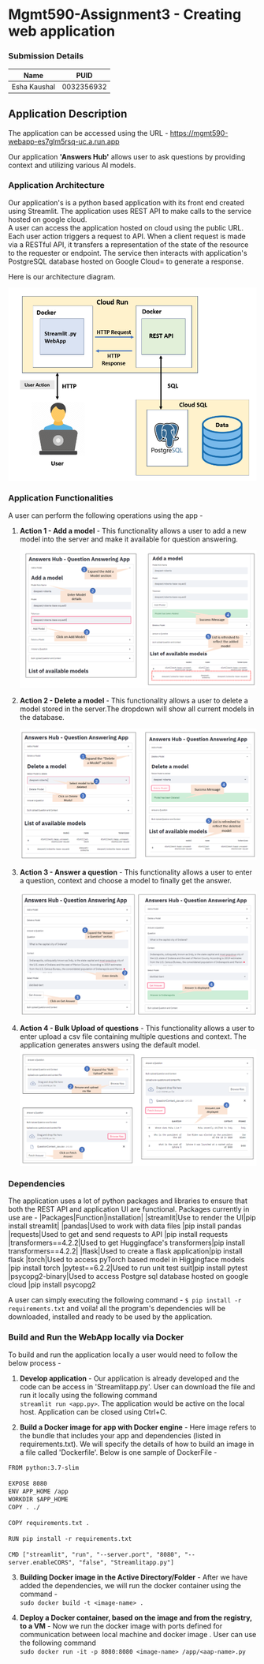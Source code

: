 # Mgmt590-Assignment3 - Creating web application
### Submission Details
|Name|PUID|
|----|----|
|Esha Kaushal| 0032356932|

## Application Description
The application can be accessed using the URL - https://mgmt590-webapp-es7glm5rsq-uc.a.run.app

Our application **'Answers Hub'** allows user to ask questions by providing context and utilizing various AI models. 

### Application Architecture
Our application's is a python based application with its front end created using Streamlit. The application uses REST API to make calls to the service hosted on google cloud.<br>
A user can access the application hosted on cloud using the public URL. Each user action triggers a request to API. When a client request is made via a RESTful API, it transfers a representation of the state of the resource to the requester or endpoint. The service then interacts with application's PostgreSQL database hosted on Google Cloud= to generate a response.

Here is our architecture diagram. <br>

<img src="/images/ApplicationArchitecture.PNG">

### Application Functionalities
A user can perform the following operations using the app -<br>
1)  **Action 1 - Add a model** - This functionality allows a user to add a new model into the server and make it available for question answering.
      
    <img src="/images/AddModel.PNG">

2)  **Action 2 - Delete a model** - This functionality allows a user to delete a model stored in the server.The dropdown will show all current models in the database.

    <img src="/images/DeleteModel.PNG">

3)  **Action 3 - Answer a question** - This functionality allows a user to enter a question, context and choose a model to finally get the answer.

    <img src="/images/AnswerQues.PNG">

4)  **Action 4 - Bulk Upload of questions** - This functionality allows a user to enter upload a csv file containing multiple questions and context. The application generates answers using the default model.
    <img src="/images/BulkUpload.PNG">

### Dependencies
The application uses a lot of python packages and libraries to ensure that both the REST API and application UI are functional. Packages currently in use are -
|Packages|Function|installation|
|streamlit|Use to render the UI|pip install streamlit|
|pandas|Used to work with data files |pip install pandas
|requests|Used to get and send requests to API |pip install requests
|transformers==4.2.2|Used to get Huggingface's transformers|pip install transformers==4.2.2|
|flask|Used to create a flask application|pip install flask
|torch|Used to access pyTorch based model in Higgingface models |pip install torch
|pytest==6.2.2|Used to run unit test suit|pip install pytest
|psycopg2-binary|Used to access Postgre sql database hosted on google cloud |pip install psycopg2

A user can simply executing the following command -
```$ pip install -r requirements.txt``` and voila! all the program's dependencies will be downloaded, installed and ready to be used by the application.

### Build and Run the WebApp locally via Docker
To build and run the application locally a user would need to follow the below process - <br>
1) **Develop application** - Our application is already developed and the code can be access in 'Streamlitapp.py'. User can download the file and run it locally using the following command <br>
``` streamlit run <app.py> ```.
The application would be active on the local host. Application can be closed using Ctrl+C.<br>

2) **Build a Docker image for app with Docker engine** - Here image refers to the bundle that includes your app and dependencies (listed in requirements.txt). We will specify the details of how to build an image in a file called 'Dockerfile'. Below is one sample of DockerFile - <br>

```
FROM python:3.7-slim

EXPOSE 8080
ENV APP_HOME /app
WORKDIR $APP_HOME
COPY . ./

COPY requirements.txt . 

RUN pip install -r requirements.txt 

CMD ["streamlit", "run", "--server.port", "8080", "--server.enableCORS", "false", "Streamlitapp.py"]
```

3) **Building Docker image in the Active Directory/Folder** - After we have added the dependencies, we will run the docker container using the command - <br>
``` sudo docker build -t <image-name> . ```

4) **Deploy a Docker container, based on the image and from the registry, to a VM** - Now we run the docker image with ports defined for communication between local machine and docker image . User can use the following command <br>
``` sudo docker run -it -p 8080:8080 <image-name> /app/<aap-name>.py ```
